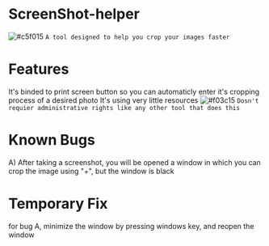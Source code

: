 # ScreenShot-helper
![#c5f015](https://placehold.it/15/c5f015/000000?text=+) `A tool designed to help you crop your images faster`

# Features

It's binded to print screen button so you can automaticly enter it's cropping process of a desired photo
It's using very little resources
![#f03c15](https://placehold.it/15/f03c15/000000?text=+) `Dosn't requier administrative rights like any other tool that does this`



# Known Bugs

A) After taking a screenshot, you will be opened a window in which you can crop the image using "+", but the window is black

# Temporary Fix

for bug A, minimize the window by pressing windows key, and reopen the window
